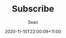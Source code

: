 ---
title: "Subscribe"
date: 2020-11-10T22:00:09+11:00
slug: "subscribe"
draft: false
menu: aboutNav
weight: 3
author: Sean

---